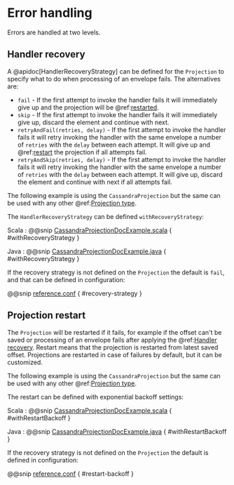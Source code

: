 # Error handling

Errors are handled at two levels.

## Handler recovery

A @apidoc[HandlerRecoveryStrategy] can be defined for the `Projection` to specify what to do when processing
of an envelope fails. The alternatives are:

* `fail` - If the first attempt to invoke the handler fails it will immediately give up and the projection will be
  @ref:[restarted](#projection-restart).
* `skip` - If the first attempt to invoke the handler fails it will immediately give up, discard the element and
  continue with next.
* `retryAndFail(retries, delay)`  - If the first attempt to invoke the handler fails it will retry
  invoking the handler with the same envelope a number of `retries` with the `delay` between each attempt.
  It will give up and @ref:[restart](#projection-restart) the projection if all attempts fail.
* `retryAndSkip(retries, delay)`  - If the first attempt to invoke the handler fails it will retry
  invoking the handler with the same envelope a number of `retries` with the `delay` between each attempt.
  It will give up, discard the element and continue with next if all attempts fail.

The following example is using the `CassandraProjection` but the same can be used with any other
@ref:[Projection type](overview.md).

The `HandlerRecoveryStrategy` can be defined `withRecoveryStrategy`:

Scala
:  @@snip [CassandraProjectionDocExample.scala](/examples/src/it/scala/docs/cassandra/CassandraProjectionDocExample.scala) { #withRecoveryStrategy }

Java
:  @@snip [CassandraProjectionDocExample.java](/examples/src/it/java/jdocs/cassandra/CassandraProjectionDocExample.java) { #withRecoveryStrategy }

If the recovery strategy is not defined on the `Projection` the default is `fail`, and that can be defined
in configuration:

@@snip [reference.conf](/projection-core/src/main/resources/reference.conf) { #recovery-strategy }
 

## Projection restart

The `Projection` will be restarted if it fails, for example if the offset can't be saved or processing of an
envelope fails after applying the @ref:[Handler recovery](#handler-recovery). Restart means that the projection
is restarted from latest saved offset. Projections are restarted in case of failures by default, but it can be
customized.

The following example is using the `CassandraProjection` but the same can be used with any other
@ref:[Projection type](overview.md).

The restart can be defined with exponential backoff settings:

Scala
:  @@snip [CassandraProjectionDocExample.scala](/examples/src/it/scala/docs/cassandra/CassandraProjectionDocExample.scala) { #withRestartBackoff }

Java
:  @@snip [CassandraProjectionDocExample.java](/examples/src/it/java/jdocs/cassandra/CassandraProjectionDocExample.java) { #withRestartBackoff }
 
If the recovery strategy is not defined on the `Projection` the default is defined in configuration:

@@snip [reference.conf](/projection-core/src/main/resources/reference.conf) { #restart-backoff }
